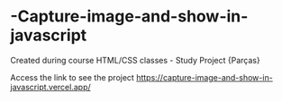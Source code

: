 # -Capture-image-and-show-in-javascript

Created during course HTML/CSS classes - Study Project {Parças}

Access the link to see the project <https://capture-image-and-show-in-javascript.vercel.app/>
